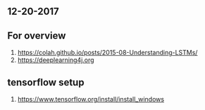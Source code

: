 
## 12-20-2017

## For overview
1. https://colah.github.io/posts/2015-08-Understanding-LSTMs/
2. https://deeplearning4j.org


## tensorflow setup
1. https://www.tensorflow.org/install/install_windows
